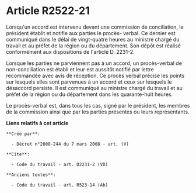 # Article R2522-21

Lorsqu'un accord est intervenu devant une commission de conciliation, le président établit et notifie aux parties le procès-
verbal. Ce dernier est communiqué dans le délai de vingt-quatre heures au ministre chargé du travail et au préfet de la
région ou du département. Son dépôt est réalisé conformément aux dispositions de l'article D. 2231-2.

Lorsque les parties ne parviennent pas à un accord, un procès-verbal de non-conciliation est établi et leur est aussitôt
notifié par lettre recommandée avec avis de réception. Ce procès verbal précise les points sur lesquels elles sont parvenues
à un accord et ceux sur lesquels le désaccord persiste. Il est communiqué au ministre chargé du travail et au préfet de la
région ou du département dans les quarante-huit heures. 

Le procès-verbal est, dans tous les cas, signé par le président, les membres de la commission ainsi que par les parties
présentes ou leurs représentants.

**Liens relatifs à cet article**

	**Créé par**:

	  - Décret n°2008-244 du 7 mars 2008 - art. (V)

	**Cite**:

	  - Code du travail - art. D2231-2 (VD)

	**Anciens textes**:

	  - Code du travail - art. R523-14 (Ab)
